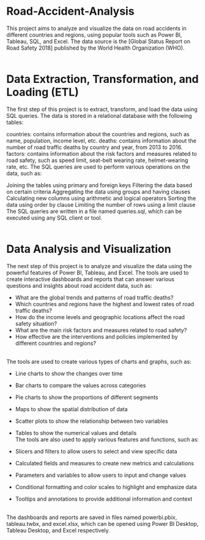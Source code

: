 # Road-Accident-Analysis
This project aims to analyze and visualize the data on road accidents in different countries and regions, using popular tools such as Power BI, Tableau, SQL, and Excel. The data source is the [Global Status Report on Road Safety 2018] published by the World Health Organization (WHO).<br><br>

# Data Extraction, Transformation, and Loading (ETL)
The first step of this project is to extract, transform, and load the data using SQL queries. The data is stored in a relational database with the following tables:

countries: contains information about the countries and regions, such as name, population, income level, etc.
deaths: contains information about the number of road traffic deaths by country and year, from 2013 to 2016.
factors: contains information about the risk factors and measures related to road safety, such as speed limit, seat-belt wearing rate, helmet-wearing rate, etc.
The SQL queries are used to perform various operations on the data, such as:

Joining the tables using primary and foreign keys
Filtering the data based on certain criteria
Aggregating the data using groups and having clauses
Calculating new columns using arithmetic and logical operators
Sorting the data using order by clause
Limiting the number of rows using a limit clause
The SQL queries are written in a file named queries.sql, which can be executed using any SQL client or tool.<br><br>

# Data Analysis and Visualization
The next step of this project is to analyze and visualize the data using the powerful features of Power BI, Tableau, and Excel. The tools are used to create interactive dashboards and reports that can answer various questions and insights about road accident data, such as:

* What are the global trends and patterns of road traffic deaths?
* Which countries and regions have the highest and lowest rates of road traffic deaths?
* How do the income levels and geographic locations affect the road safety situation?
* What are the main risk factors and measures related to road safety?
* How effective are the interventions and policies implemented by different countries and regions?
<br>
The tools are used to create various types of charts and graphs, such as:

* Line charts to show the changes over time
* Bar charts to compare the values across categories
* Pie charts to show the proportions of different segments
* Maps to show the spatial distribution of data
* Scatter plots to show the relationship between two variables
* Tables to show the numerical values and details<br>
The tools are also used to apply various features and functions, such as:

* Slicers and filters to allow users to select and view specific data
* Calculated fields and measures to create new metrics and calculations
* Parameters and variables to allow users to input and change values
* Conditional formatting and color scales to highlight and emphasize data
* Tooltips and annotations to provide additional information and context
<br><br>

<P>The dashboards and reports are saved in files named powerbi.pbix, tableau.twbx, and excel.xlsx, which can be opened using Power BI Desktop, Tableau Desktop, and Excel respectively.</P>

